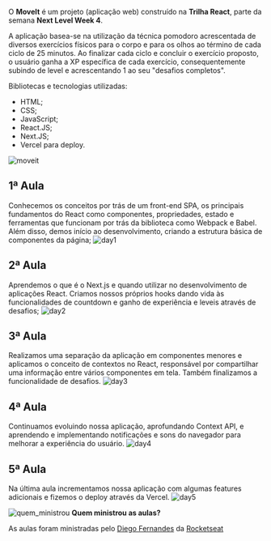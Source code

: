 O **MoveIt** é um projeto (aplicação web) construído na **Trilha React**, parte da semana **Next Level Week 4**.

A aplicação basea-se na utilização da técnica pomodoro acrescentada de diversos exercícios físicos para o corpo e para os olhos ao término de cada ciclo de 25 minutos.
Ao finalizar cada ciclo e concluir o exercício proposto, o usuário ganha a XP específica de cada exercício, consequentemente subindo de level e acrescentando 1 ao seu "desafios completos".

Bibliotecas e tecnologias utilizadas:
- HTML;
- CSS;
- JavaScript;
- React.JS;
- Next.JS;
- Vercel para deploy.

![moveit](https://user-images.githubusercontent.com/62728109/109311661-d4d7cb80-7824-11eb-9235-aa9a3b8e2d8c.png)

## **1ª Aula**
Conhecemos os conceitos por trás de um front-end SPA, os principais fundamentos do React como componentes, propriedades, estado e ferramentas que funcionam por trás da biblioteca como Webpack e Babel. Além disso, demos início ao desenvolvimento, criando a estrutura básica de componentes da página;
![day1](https://user-images.githubusercontent.com/62728109/109311799-ffc21f80-7824-11eb-9d85-debcb1faa2e4.png)

## **2ª Aula**
Aprendemos o que é o Next.js e quando utilizar no desenvolvimento de aplicações React. Criamos nossos próprios hooks dando vida às funcionalidades de countdown e ganho de experiência e leveis através de desafios;
![day2](https://user-images.githubusercontent.com/62728109/109312073-5a5b7b80-7825-11eb-8f98-939dc1690845.png)

## **3ª Aula**
Realizamos uma separação da aplicação em componentes menores e aplicamos o conceito de contextos no React, responsável por compartilhar uma informação entre vários componentes em tela. Também finalizamos a funcionalidade de desafios.
![day3](https://user-images.githubusercontent.com/62728109/109312745-2896e480-7826-11eb-81ac-b5598af07d6f.png)

## **4ª Aula**
Continuamos evoluindo nossa aplicação, aprofundando Context API, e aprendendo e implementando notificações e sons do navegador para melhorar a experiência do usuário.
![day4](https://user-images.githubusercontent.com/62728109/109312508-e4a3df80-7825-11eb-920e-bdb8e83cb15c.png)

## **5ª Aula**
Na última aula incrementamos nossa aplicação com algumas features adicionais e fizemos o deploy através da Vercel.
![day5](https://user-images.githubusercontent.com/62728109/109312291-a1e20780-7825-11eb-9c20-517ff71fb747.png)

![quem_ministrou](https://user-images.githubusercontent.com/62728109/83679095-35e3b300-a5b5-11ea-940f-dc15b1e3e9bc.png)
 **Quem ministrou as aulas?**

As aulas foram ministradas pelo [Diego Fernandes](https://github.com/diego3g) da [Rocketseat](https://rocketseat.com.br/)

